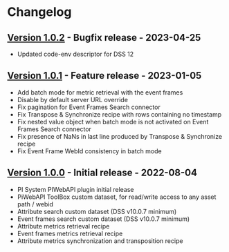 # Changelog

## [Version 1.0.2](https://github.com/dataiku/dss-plugin-pi-server/releases/tag/v1.0.2) - Bugfix release - 2023-04-25

- Updated code-env descriptor for DSS 12

## [Version 1.0.1](https://github.com/dataiku/dss-plugin-pi-server/releases/tag/v1.0.1) - Feature release - 2023-01-05

- Add batch mode for metric retrieval with the event frames
- Disable by default server URL override
- Fix pagination for Event Frames Search connector
- Fix Transpose & Synchronize recipe with rows containing no timestamp
- Fix nested value object when batch mode is not activated on Event Frames Search connector
- Fix presence of NaNs in last line produced by Transpose & Synchronize recipe
- Fix Event Frame WebId consistency in batch mode

## [Version 1.0.0](https://github.com/dataiku/dss-plugin-pi-server/releases/tag/v1.0.0) - Initial release - 2022-08-04

- PI System PIWebAPI plugin initial release
- PiWebAPI ToolBox custom dataset, for read/write access to any asset path / webid
- Attribute search custom dataset (DSS v10.0.7 minimum)
- Event frames search custom dataset (DSS v10.0.7 minimum)
- Attribute metrics retrieval recipe
- Event frames metrics retrieval recipe
- Attribute metrics synchronization and transposition recipe

